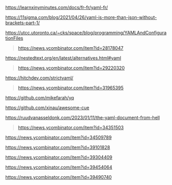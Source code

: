 https://learnxinyminutes.com/docs/fr-fr/yaml-fr/

https://11sigma.com/blog/2021/04/26/yaml-is-more-than-json-without-brackets-part-1/

https://utcc.utoronto.ca/~cks/space/blog/programming/YAMLAndConfigurationFiles
> https://news.ycombinator.com/item?id=28178047

https://nestedtext.org/en/latest/alternatives.html#yaml
> https://news.ycombinator.com/item?id=29220320

https://hitchdev.com/strictyaml/
> https://news.ycombinator.com/item?id=31965395

https://github.com/mikefarah/yq

https://github.com/xinau/awesome-cue

https://ruudvanasseldonk.com/2023/01/11/the-yaml-document-from-hell
> https://news.ycombinator.com/item?id=34351503

https://news.ycombinator.com/item?id=34509789

https://news.ycombinator.com/item?id=39101828

https://news.ycombinator.com/item?id=39304409

https://news.ycombinator.com/item?id=39454064

https://news.ycombinator.com/item?id=39490740